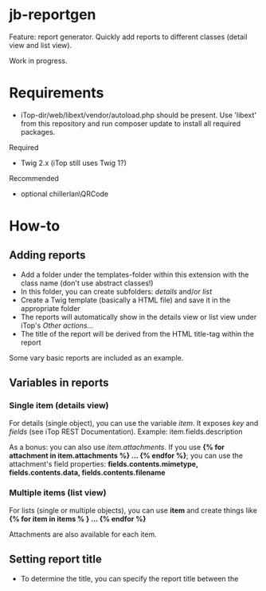 # jb-reportgen

Feature: report generator. Quickly add reports to different classes (detail view and list view).

Work in progress. 

# Requirements

* iTop-dir/web/libext/vendor/autoload.php should be present. Use 'libext' from this repository and run composer update to install all required packages.

Required
- Twig 2.x (iTop still uses Twig 1?)

Recommended
- optional chillerlan\QRCode

# How-to

## Adding reports 
* Add a folder under the templates-folder within this extension with the class name (don't use abstract classes!)
* In this folder, you can create subfolders: *details* and/or *list*
* Create a Twig template (basically a HTML file) and save it in the appropriate folder
* The reports will automatically show in the details view or list view under iTop's *Other actions...*
* The title of the report will be derived from the HTML title-tag within the report

Some vary basic reports are included as an example.

## Variables in reports

### Single item (details view)

For details (single object), you can use the variable *item*. It exposes *key* and *fields* (see iTop REST Documentation). Example: item.fields.description 
 
As a bonus: you can also use *item.attachments*. If you use **{% for attachment in item.attachments %} ... {% endfor %}**; you can use the attachment's field properties: **fields.contents.mimetype, fields.contents.data, fields.contents.filename**

### Multiple items (list view)
For lists (single or multiple objects), you can use **item** and create things like **{% for item in items % } ... {% endfor %}**

Attachments are also available for each item.

## Setting report title
* To determine the title, you can specify the report title between the <title> tags. This is what will be shown in iTop.

## Using iTop language strings
* If you want to use iTop Language strings, you can! 
There's a Twig Filter named dict_s in templates.
Where in iTop code you would use Dict::S('languagestring'), 
but it's the same as in iTop Portal templates, for example: {{ 'UI:Menu:ReportGenerator:ShowReport'|dict_s }} or {{ 'Class:Ticket/Attribute:ref'|dict_s }}

Hint: you can also use this for the title of the report.

## Using QR codes
A Twig filter is available to convert text/URLs to QR-code. {{ 'this string will be converted'|qr }}

## Cookbook

PHP
- shows how to add an item to iTop's "Other actions" menu in both list view and detail view
- shows how to obtain iTop from data and render it using a Twig template of your own
- shows how to add custom filters to Twig

## License
https://www.gnu.org/licenses/gpl-3.0.en.html
Copyright (C) 2019 Jeffrey Bostoen


